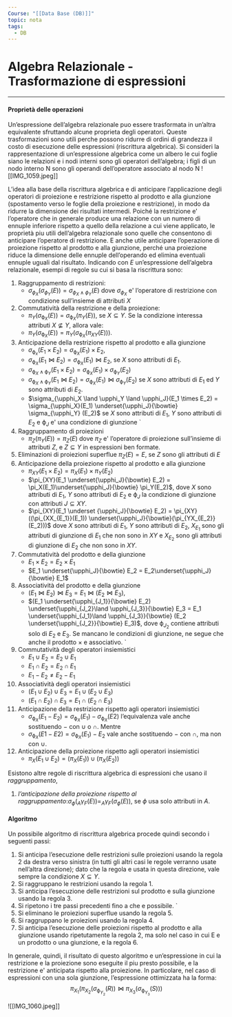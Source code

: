 ```yaml
---
Course: "[[Data Base (DB)]]"
topic: nota
tags:
  - DB
---
```

# Algebra Relazionale - Trasformazione di espressioni
---
#### Proprietà delle operazioni 
Un’espressione dell’algebra relazionale puo essere trasformata in un’altra equivalente sfruttando alcune proprieta degli operatori. Queste trasformazioni sono utili perche possono ridurre di ordini di grandezza il costo di esecuzione delle espressioni (riscrittura algebrica).
Si consideri la rappresentazione di un’espressione algebrica come un albero le cui foglie siano le relazioni e i nodi interni sono gli operatori dell’algebra; i figli di un nodo interno N sono gli operandi dell’operatore associato al nodo N
![[IMG_1059.jpeg]]

L’idea alla base della riscrittura algebrica e di anticipare l’applicazione degli operatori di proiezione e restrizione rispetto al prodotto e alla giunzione (spostamento verso le foglie della proiezione e restrizione), in modo da ridurre la dimensione dei risultati intermedi. 
Poiché la restrizione e' l’operatore che in generale produce una relazione con un numero di ennuple inferiore rispetto a quello della relazione a cui viene applicato, le proprietà piu utili dell’algebra relazionale sono quelle che consentono di anticipare l’operatore di restrizione. E anche utile anticipare l’operazione di proiezione rispetto al prodotto e alla giunzione, perché una proiezione riduce la dimensione delle ennuple dell’operando ed elimina eventuali ennuple uguali dal risultato.
Indicando con $E$ un’espressione dell’algebra relazionale, esempi di regole su cui si
basa la riscrittura sono:
1. Raggruppamento di restrizioni: 
	- $\sigma_{\phi_X}(\sigma_{\phi_Y}(E)) = \sigma_{\phi_X \land \phi_Y}(E)$
	dove $\sigma_{\phi_X}$ e' l’operatore di restrizione con condizione sull’insieme di attributi  $X$
2. Commutatività della restrizione e della proiezione: 
	- $\pi_Y(\sigma_{\upphi_X}(E)) = \sigma_{\upphi_X}(\pi_Y(E))$, se $X \subseteq Y$.
	Se la condizione interessa attributi $X \not\subseteq Y$, allora vale:
	- $\pi_Y(\sigma_{\upphi_X}(E)) = \pi_Y(\sigma_{\upphi_X}(\pi_{XY}(E)))$.
3. Anticipazione della restrizione rispetto al prodotto e alla giunzione
	- $\sigma_{\upphi_x}(E_1 \times E_2) = \sigma_{\upphi_X}(E_1) \times E_2$,
	- $\sigma_{\upphi_X}(E_1 \bowtie E_2) = \sigma_{\upphi_X}(E_1) \bowtie E_2$,
	se $X$ sono attributi di $E_1$.
	- $\sigma_{\upphi_X \land \upphi_Y}(E_1 \times E_2) = \sigma_{\upphi_X}(E_1) \times \sigma_{\upphi_Y} (E_2)$
	- $\sigma_{\upphi_X \land \upphi_Y}(E_1 \bowtie E_2) = \sigma_{\upphi_X}(E_1) \bowtie \sigma_{\upphi_Y} (E_2)$
	se $X$ sono attributi di $E_1$ ed $Y$ sono attributi di $E_2$.
	- $\sigma_{\upphi_X \land \upphi_Y \land \upphi_J}(E_1 \times E_2) = \sigma_{\upphi_X}(E_1) \underset{\upphi_J}{\bowtie} \sigma_{\upphi_Y} (E_2)$
	se $X$ sono attributi di $E_1$, $Y$ sono attributi di $E_2$ e $\upphi_J$ e' una condizione di giunzione `
4. Raggruppamento di proiezioni
	- $\pi_Z(\pi_Y(E)) = \pi_Z(E)$
	dove $\pi_Z$ e' l’operatore di proiezione sull’insieme di attributi $Z$, e $Z \subseteq Y$ in espressioni ben formate.
5. Eliminazioni di proiezioni superflue
	$\pi_Z(E) = E$,
	se $Z$ sono gli attributi di $E$
6. Anticipazione della proiezione rispetto al prodotto e alla giunzione
	- $\pi_{XY}(E_1 \times E_2) = \pi_X(E_1) \times \pi_Y(E_2)$
	- $\pi_{XY}(E_1 \underset{\upphi_J}{\bowtie} E_2) = \pi_X(E_1)\underset{\upphi_J}{\bowtie} \pi_Y(E_2)$,
	dove $X$ sono attributi di $E_1$, $Y$ sono attributi di $E_2$ e $\upphi_J$ la condizione di giunzione con attributi $J \subseteq XY$.
	- $\pi_{XY}(E_1 \underset {\upphi_J}{\bowtie} E_2) = \pi_{XY}((\pi_{XX_{E_1}}(E_1)) \underset{\upphi_J}{\bowtie}(\pi_{YX_{E_2}}(E_2)))$
	dove $X$ sono attributi di $E_1$, $Y$ sono attributi di $E_2$, $X_{E_1}$ sono gli attributi di giunzione di $E_1$ che non sono in $XY$ e $X_{E_2}$ sono gli attributi di giunzione di $E_2$ che non sono in $XY$.
7. Commutatività del prodotto e della giunzione
	- $E_1 \times E_2 = E_2 \times E_1$
	- $E_1 \underset{\upphi_J}{\bowtie} E_2 = E_2\underset{\upphi_J}{\bowtie} E_1$
8. Associatività del prodotto e della giunzione
	- $(E_1 \bowtie E_2) \bowtie E_3 = E_1 \bowtie (E_2 \bowtie E_3)$,
	- $(E_1 \underset{\upphi_{J_1}}{\bowtie} E_2) \underset{\upphi_{J_2}\land \upphi_{J_3}}{\bowtie} E_3 = E_1 \underset{\upphi_{J_1}\land \upphi_{J_3}}{\bowtie} (E_2 \underset{\upphi_{J_2}}{\bowtie} E_3)$,
	dove $\upphi_{J_2}$ contiene attributi solo di $E_2$ e $E_3$. Se mancano le condizioni di giunzione, ne segue che anche il prodotto $\times$ e associativo. `
9. Commutatività degli operatori insiemistici
	- $E_1 \cup E_2 = E_2 \cup E_1$
	- $E_1 \cap E_2 = E_2 \cap E_1$
	- $E_1 - E_2 \not= E_2 - E_1$
10. Associatività degli operatori insiemistici
	- $(E_1 \cup E_2) \cup E_3 = E_1 \cup (E_2 \cup E_3)$
	- $(E_1 \cap E_2) \cap E_3 = E_1 \cap (E_2 \cap E_3)$
1. Anticipazione della restrizione rispetto agli operatori insiemistici
	- $\sigma_{\upphi_X}(E_1 - E_2) = \sigma_{\upphi_X} (E_1) - \sigma_{\upphi_X}(E2)$
	l’equivalenza vale anche sostituendo $-$ con $\cup$ o $\cap$. Mentre
	- $\sigma_{\upphi_X}(E1 - E2) = \sigma_{\upphi_X}(E_1) - E_2$
	vale anche sostituendo $-$ con $\cap$, ma non con $\cup$.
12. Anticipazione della proiezione rispetto agli operatori insiemistici
	- $\pi_X(E_1 \cup E_2) = (\pi_X(E_1)) \cup (\pi_X(E_2))$


Esistono altre regole di riscrittura algebrica di espressioni che usano il _raggruppamento_, 
1. _l’anticipazione della proiezione rispetto al raggruppamento_:$\sigma_{\phi}(_A\gamma_F(E)) = _A\gamma_F(\sigma_\phi(E))$, se $\phi$ usa solo attributi in $A$.

#### Algoritmo
Un possibile algoritmo di riscrittura algebrica procede quindi secondo i seguenti
passi:
1. Si anticipa l’esecuzione delle restrizioni sulle proiezioni usando la regola 2 da destra verso sinistra (in tutti gli altri casi le regole verranno usate nell’altra direzione);
dato che la regola e usata in questa direzione, vale sempre la condizione  $X \subseteq Y$.
2. Si raggruppano le restrizioni usando la regola 1.
3. Si anticipa l’esecuzione delle restrizioni sul prodotto e sulla giunzione usando la regola 3.
4. Si ripetono i tre passi precedenti fino a che e possibile. `
5. Si eliminano le proiezioni superflue usando la regola 5.
6. Si raggruppano le proiezioni usando la regola 4.
7. Si anticipa l’esecuzione delle proiezioni rispetto al prodotto e alla giunzione usando ripetutamente la regola 2, ma solo nel caso in cui E e un prodotto o una giunzione, e la regola 6.

In generale, quindi, il risultato di questo algoritmo e un’espressione in cui la restrizione e la proiezione sono eseguite il piu presto possibile, e la restrizione e' anticipata rispetto alla proiezione. In particolare, nel caso di espressioni con una sola giunzione, l’espressione ottimizzata ha la forma:
$$\pi_{X_1}(\pi_{X_2}(\sigma_{\upphi_{Y_2}}(R)) \bowtie \pi_{X_3}(\sigma_{\upphi_{Y_3}}(S)))$$

![[IMG_1060.jpeg]]

